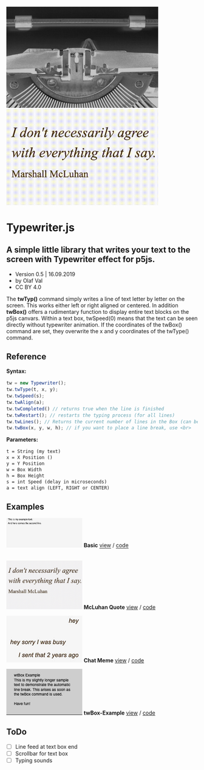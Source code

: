 <img src="p5js-typewriter-js.jpg" width=400> <img src="typewriter-mcluhan-animation.gif" width=400>

# Typewriter.js
## A simple little library that writes your text to the screen with Typewriter effect for p5js.

- Version 0.5 | 16.09.2019
- by Olaf Val
- CC BY 4.0

The <b>twTyp()</b> command simply writes a line of text letter by letter on the screen. This works either left or right aligned or centered. In addition <b>twBox()</b> offers a rudimentary function to display entire text blocks on the p5js canvars. Within a text box, twSpeed(0) means that the text can be seen directly without typewriter animation. If the coordinates of the twBox() command are set, they overwrite the x and y coordinates of the twType() command.


## Reference

**Syntax:**
```javascript
tw = new Typewriter();
tw.twType(t, x, y);
tw.twSpeed(s);
tw.twAlign(a);
tw.twCompleted() // returns true when the line is finished
tw.twRestart(); // restarts the typing process (for all lines)
tw.twLines(); // Returns the current number of lines in the Box (can be used to trigger a line feed)
tw.twBox(x, y, w, h); // if you want to place a line break, use <br>
```

**Parameters:**
```
t = String (my text)
x = X Position ()
y = Y Position
w = Box Width
h = Box Height
s = int Speed (delay in microseconds)
a = text align (LEFT, RIGHT or CENTER)
```


## Examples

<img src="Examples/basic.jpg" width=200> **Basic** [view](http://projects.olafval.de/p5-typewriter/basic.html) / [code](Examples/basic.js)<br><br>

<img src="Examples/mcluhanquote.jpg" width=200> **McLuhan Quote** [view](http://projects.olafval.de/p5-typewriter/mcluhanquote.html) / [code](Examples/mcluhanquote.js)<br>

<img src="Examples/chat-meme.jpg" width=200> **Chat Meme** [view](http://projects.olafval.de/p5-typewriter/chat-meme.html) / [code](Examples/chat-meme.js)<br>

<img src="Examples/twBox-example.jpg" width=200> **twBox-Example** [view](http://projects.olafval.de/p5-typewriter/twBox-example.html) / [code](Examples/twBox-example.js)<br>


## ToDo

- [ ] Line feed at text box end
- [ ] Scrollbar for text box
- [ ] Typing sounds

<br>

